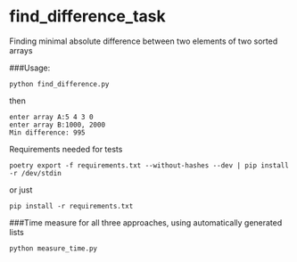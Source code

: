 # find_difference_task
Finding minimal absolute difference between two elements of two sorted arrays

###Usage:
```shell script
python find_difference.py
```
then

```shell script
enter array A:5 4 3 0  
enter array B:1000, 2000
Min difference: 995
```

Requirements needed for tests
```shell script
poetry export -f requirements.txt --without-hashes --dev | pip install -r /dev/stdin
```
or just
```shell script
pip install -r requirements.txt
```

###Time measure
for all three approaches, using automatically generated lists
```shell script
python measure_time.py
```
